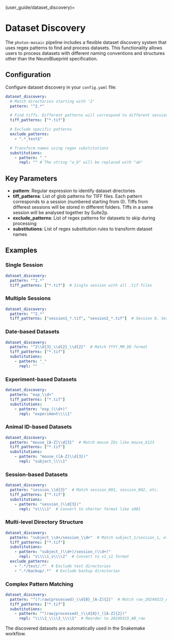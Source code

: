 (user_guide/dataset_discovery)=
# Dataset Discovery

The `photon-mosaic` pipeline includes a flexible dataset discovery system that uses regex patterns to find and process datasets. This functionality allows users to process datasets with different naming conventions and structures other than the NeuroBlueprint specification.

## Configuration

Configure dataset discovery in your `config.yaml` file:

```yaml
dataset_discovery:
  # Match directories starting with '2'
  pattern: "^2.*"

  # Find tiffs. Different patterns will correspond to different sessions
  tiff_patterns: ["*.tif"]

  # Exclude specific patterns
  exclude_patterns:
    - ".*_test$"

  # Transform names using regex substitutions
  substitutions:
    - pattern: "_"
      repl: "" # The string "a_b" will be replaced with "ab"
```

## Key Parameters

- **pattern**: Regular expression to identify dataset directories
- **tiff_patterns**: List of glob patterns for TIFF files. Each pattern corresponds to a session (numbered starting from 0). Tiffs from differest sessions will be stored in different folders. Tiffs in a same session will be analysed together by Suite2p.
- **exclude_patterns**: List of regex patterns for datasets to skip during processing
- **substitutions**: List of regex substitution rules to transform dataset names

## Examples

### Single Session
```yaml
dataset_discovery:
  pattern: "^2.*"
  tiff_patterns: ["*.tif"]  # Single session with all .tif files
```

### Multiple Sessions
```yaml
dataset_discovery:
  pattern: "^2.*"
  tiff_patterns: ["session1_*.tif", "session2_*.tif"]  # Session 0, Session 1
```

### Date-based Datasets
```yaml
dataset_discovery:
  pattern: "^2\\d{3}_\\d{2}_\\d{2}"  # Match YYYY_MM_DD format
  tiff_patterns: ["*.tif"]
  substitutions:
    - pattern: "_"
      repl: ""
```

### Experiment-based Datasets
```yaml
dataset_discovery:
  pattern: "exp_\\d+"
  tiff_patterns: ["*.tif"]
  substitutions:
    - pattern: "exp_(\\d+)"
      repl: "experiment\\\\1"
```

### Animal ID-based Datasets
```yaml
dataset_discovery:
  pattern: "mouse_[A-Z]\\d{3}"  # Match mouse IDs like mouse_A123
  tiff_patterns: ["*.tif"]
  substitutions:
    - pattern: "mouse_([A-Z]\\d{3})"
      repl: "subject_\\\\1"
```

### Session-based Datasets
```yaml
dataset_discovery:
  pattern: "session_\\d{3}"  # Match session_001, session_002, etc.
  tiff_patterns: ["*.tif"]
  substitutions:
    - pattern: "session_(\\d{3})"
      repl: "s\\\\1"  # Convert to shorter format like s001
```

### Multi-level Directory Structure
```yaml
dataset_discovery:
  pattern: "subject_\\d+/session_\\d+"  # Match subject_1/session_1, etc.
  tiff_patterns: ["*.tif"]
  substitutions:
    - pattern: "subject_(\\d+)/session_(\\d+)"
      repl: "s\\\\1_s\\\\2"  # Convert to s1_s1 format
  exclude_patterns:
    - ".*/test/.*"  # Exclude test directories
    - ".*/backup/.*"  # Exclude backup directories
```

### Complex Pattern Matching
```yaml
dataset_discovery:
  pattern: "^(?:raw|processed)_\\d{8}_[A-Z]{2}"  # Match raw_20240315_AB or processed_20240315_AB
  tiff_patterns: ["*.tif"]
  substitutions:
    - pattern: "^(raw|processed)_(\\d{8})_([A-Z]{2})"
      repl: "\\\\2_\\\\3_\\\\1"  # Reorder to 20240315_AB_raw
```

The discovered datasets are automatically used in the Snakemake workflow.

